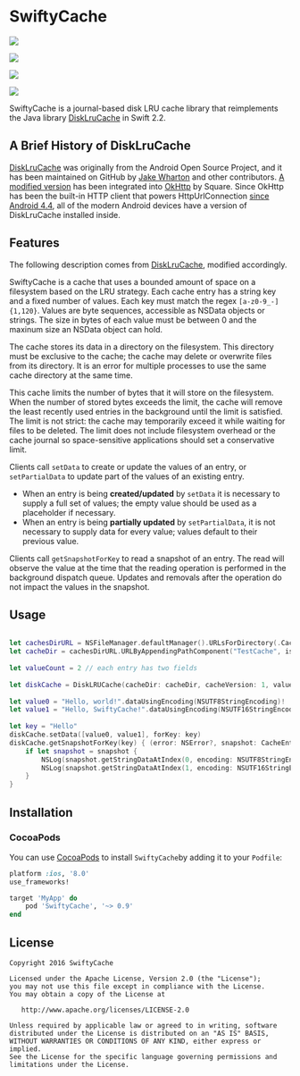 SwiftyCache
==============
<p align="center">

<a href="https://travis-ci.org/SwiftyCache/SwiftyCache"><img src="https://img.shields.io/travis/SwiftyCache/SwiftyCache/master.svg"></a>

<a href="http://cocoadocs.org/docsets/SwiftyCache"><img src="https://img.shields.io/cocoapods/v/SwiftyCache.svg?style=flat"></a>

<a href="https://raw.githubusercontent.com/SwiftyCache/SwiftyCache/master/LICENSE.txt"><img src="https://img.shields.io/cocoapods/l/SwiftyCache.svg?style=flat"></a>

<a href="http://cocoadocs.org/docsets/SwiftyCache"><img src="https://img.shields.io/cocoapods/p/SwiftyCache.svg?style=flat"></a>

</p>

SwiftyCache is a journal-based disk LRU cache library that reimplements the Java
library [DiskLruCache](https://github.com/JakeWharton/DiskLruCache) in Swift 2.2.

## A Brief History of DiskLruCache
[DiskLruCache](https://github.com/JakeWharton/DiskLruCache) was originally from the
Android Open Source Project, and it has been maintained on GitHub by [Jake Wharton](https://github.com/JakeWharton) and other contributors. [A modified version](https://github.com/square/okhttp/blob/master/okhttp/src/main/java/okhttp3/internal/DiskLruCache.java)
has been integrated into [OkHttp](http://square.github.io/okhttp/) by Square. Since
OkHttp has been the built-in HTTP client that powers HttpUrlConnection [since Android
 4.4](https://packetzoom.com/blog/which-android-http-library-to-use.html), all of
the modern Android devices have a version of DiskLruCache installed inside.

## Features

The following description comes from [DiskLruCache](https://github.com/JakeWharton/DiskLruCache),
modified accordingly.

SwiftyCache is a cache that uses a bounded amount of space on a filesystem based
on the LRU strategy. Each cache entry has a string key and a fixed number of values.
Each key must match the regex `[a-z0-9_-]{1,120}`. Values are byte sequences,
accessible as NSData objects or strings. The size in bytes of each value must be
between 0 and the maxinum size an NSData object can hold.

The cache stores its data in a directory on the filesystem. This directory must
be exclusive to the cache; the cache may delete or overwrite files from its
directory. It is an error for multiple processes to use the same cache
directory at the same time.

This cache limits the number of bytes that it will store on the filesystem. When
the number of stored bytes exceeds the limit, the cache will remove the least recently
used entries in the background until the limit is satisfied. The limit is not
strict: the cache may temporarily exceed it while waiting for files to be
deleted. The limit does not include filesystem overhead or the cache journal so
space-sensitive applications should set a conservative limit.

Clients call `setData` to create or update the values of an entry, or `setPartialData`
to update part of the values of an existing entry.

 *  When an entry is being **created/updated** by `setData` it is necessary to
 supply a full set of values; the empty value should be used as a placeholder
 if necessary.
 *  When an entry is being **partially updated** by `setPartialData`, it is not
 necessary to supply data for every value; values default to their previous value.

Clients call `getSnapshotForKey` to read a snapshot of an entry. The read will 
observe the value at the time that the reading operation is performed in the
background dispatch queue. Updates and removals after the operation do not impact
the values in the snapshot.

## Usage

```swift

let cachesDirURL = NSFileManager.defaultManager().URLsForDirectory(.CachesDirectory, inDomains: .UserDomainMask)[0]
let cacheDir = cachesDirURL.URLByAppendingPathComponent("TestCache", isDirectory: true).path!
        
let valueCount = 2 // each entry has two fields
        
let diskCache = DiskLRUCache(cacheDir: cacheDir, cacheVersion: 1, valueCount: valueCount, maxSize: 1024*1024*2)
        
let value0 = "Hello, world!".dataUsingEncoding(NSUTF8StringEncoding)!
let value1 = "Hello, SwiftyCache!".dataUsingEncoding(NSUTF16StringEncoding)!
        
let key = "Hello"
diskCache.setData([value0, value1], forKey: key)
diskCache.getSnapshotForKey(key) { (error: NSError?, snapshot: CacheEntrySnapshot?) in
    if let snapshot = snapshot {
        NSLog(snapshot.getStringDataAtIndex(0, encoding: NSUTF8StringEncoding)!)
        NSLog(snapshot.getStringDataAtIndex(1, encoding: NSUTF16StringEncoding)!)
    }
}

```

## Installation

### CocoaPods

You can use [CocoaPods](http://cocoapods.org/) to install `SwiftyCache`by adding it
to your `Podfile`:

```ruby
platform :ios, '8.0'
use_frameworks!

target 'MyApp' do
	pod 'SwiftyCache', '~> 0.9'
end
```

## License

    Copyright 2016 SwiftyCache

    Licensed under the Apache License, Version 2.0 (the "License");
    you may not use this file except in compliance with the License.
    You may obtain a copy of the License at

       http://www.apache.org/licenses/LICENSE-2.0

    Unless required by applicable law or agreed to in writing, software
    distributed under the License is distributed on an "AS IS" BASIS,
    WITHOUT WARRANTIES OR CONDITIONS OF ANY KIND, either express or implied.
    See the License for the specific language governing permissions and
    limitations under the License.
